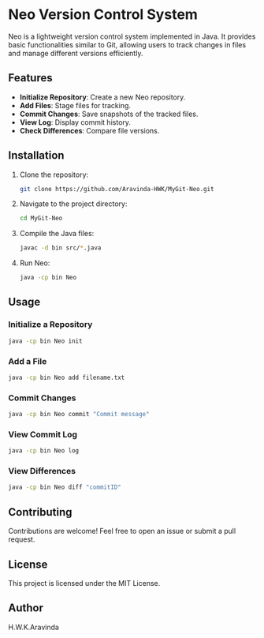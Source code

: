 # Neo Version Control System

Neo is a lightweight version control system implemented in Java. It provides basic functionalities similar to Git, allowing users to track changes in files and manage different versions efficiently.

## Features
- **Initialize Repository**: Create a new Neo repository.
- **Add Files**: Stage files for tracking.
- **Commit Changes**: Save snapshots of the tracked files.
- **View Log**: Display commit history.
- **Check Differences**: Compare file versions.

## Installation
1. Clone the repository:
   ```sh
   git clone https://github.com/Aravinda-HWK/MyGit-Neo.git
   ```
2. Navigate to the project directory:
   ```sh
   cd MyGit-Neo
   ```
3. Compile the Java files:
   ```sh
   javac -d bin src/*.java
   ```
4. Run Neo:
   ```sh
   java -cp bin Neo
   ```

## Usage
### Initialize a Repository
```sh
java -cp bin Neo init
```

### Add a File
```sh
java -cp bin Neo add filename.txt
```

### Commit Changes
```sh
java -cp bin Neo commit "Commit message"
```

### View Commit Log
```sh
java -cp bin Neo log
```

### View Differences
```sh
java -cp bin Neo diff "commitID"
```

## Contributing
Contributions are welcome! Feel free to open an issue or submit a pull request.

## License
This project is licensed under the MIT License.

## Author
H.W.K.Aravinda


